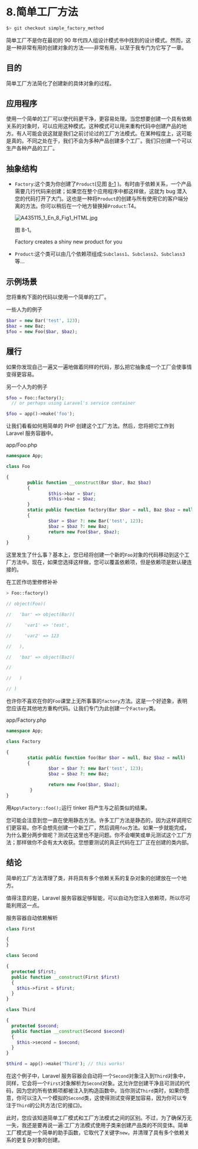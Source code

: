# 8.简单工厂方法

```php
$> git checkout simple_factory_method

```

简单工厂不是你在最初的 90 年代四人组设计模式书中找到的设计模式。然而，这是一种非常有用的创建对象的方法——非常有用，以至于我专门为它写了一章。

## 目的

简单工厂方法简化了创建新的具体对象的过程。

## 应用程序

使用一个简单的工厂可以使代码更干净，更容易处理。当您想要创建一个具有依赖关系的对象时，可以应用这种模式。这种模式可以用来重构代码中创建产品的地方。有人可能会说这就是我们之前讨论过的工厂方法模式。在某种程度上，这可能是真的。不同之处在于，我们不会为多种产品创建多个工厂。我们只创建一个可以生产各种产品的工厂。

## 抽象结构

*   `Factory`:这个类为你创建了`Product`(见图 [8-1](#Fig1) )。有时由于依赖关系，一个产品需要几行代码来创建；如果您在整个应用程序中都这样做，这就为 bug 潜入您的代码打开了大门。这也是一种将`Product`的创建与所有使用它的客户端分离的方法。你可以稍后在一个地方替换掉`Product`:T4。

    ![A435115_1_En_8_Fig1_HTML.jpg](A435115_1_En_8_Fig1_HTML.jpg)

    图 8-1。

    Factory creates a shiny new product for you
*   `Product`:这个类可以由几个依赖项组成:`Subclass1`、`Subclass2`、`Subclass3`等…

## 示例场景

您将重构下面的代码以使用一个简单的工厂。

一些人为的例子

```php
$bar = new Bar('test', 123);
$baz = new Baz;
$foo = new Foo($bar, $baz);

```

## 履行

如果你发现自己一遍又一遍地做着同样的代码，那么把它抽象成一个工厂会使事情变得更容易。

另一个人为的例子

```php
$foo = Foo::factory();
  // or perhaps using Laravel's service container

$foo = app()->make('foo');

```

让我们看看如何用简单的 PHP 创建这个工厂方法。然后，您将把它工作到 Laravel 服务容器中。

app/Foo.php

```php
namespace App;

class Foo

{
        public function __construct(Bar $bar, Baz $baz)
        {
                $this->bar = $bar;
                $this->baz = $baz;
        }
        static public function factory(Bar $bar = null, Baz $baz = null)
        {
                $bar = $bar ?: new Bar('test', 123);
                $baz = $baz ?: new Baz;
                return new Foo($bar, $baz);
        }
}

```

这里发生了什么事？基本上，您已经将创建一个新的`Foo`对象的代码移动到这个工厂方法中。现在，如果您选择这样做，您可以覆盖依赖项，但是依赖项是默认硬连接的。

在工匠作坊里修修补补

```php
> Foo::factory()

// object(Foo)(

//   'bar' => object(Bar)(

//     'var1' => 'test',

//     'var2' => 123

//   ),

//   'baz' => object(Baz)(

//

//   )

// )

```

也许你不喜欢在你的`Foo`课堂上无所事事的`factory`方法。这是一个好迹象，表明您应该在其他地方重构代码。让我们专门为此创建一个`Factory`类。

app/Factory.php

```php
namespace App;

class Factory

{
        static public function foo(Bar $bar = null, Baz $baz = null)
        {
                $bar = $bar ?: new Bar('test', 123);
                $baz = $baz ?: new Baz;

                return new Foo($bar, $baz);
         }
}

```

用`App\Factory::foo();`运行 tinker 将产生与之前类似的结果。

您可能会注意到您一直在使用静态方法。许多工厂方法是静态的，因为这样调用它们更容易。你不会想先创建一个新工厂，然后调用`foo`方法。如果一步就能完成，为什么要分两步做呢？测试在这里也不是问题。你不会嘲笑或单元测试这个工厂方法；那样做你不会有太大收获。您想要测试的真正代码在工厂正在创建的类内部。

## 结论

简单的工厂方法清理了类，并将具有多个依赖关系的复杂对象的创建放在一个地方。

值得注意的是，Laravel 服务容器足够智能，可以自动为您注入依赖项，所以尽可能利用这一点。

服务容器自动依赖解析

```php
class First

{
}

class Second

{
  protected $first;
  public function __construct(First $first)
  {
    $this->first = $first;
  }
}

class Third

{
  protected $second;
  public function __construct(Second $second)
  {
    $this->second = $second;
  }
}

$third = app()->make('Third'); // this works!

```

在这个例子中，Laravel 服务容器会自动将一个`Second`对象注入到`Third`对象中，同样，它会将一个`First`对象解析为`Second`对象。这允许您创建干净且可测试的代码，因为您的所有依赖项都被注入到构造函数中。当你测试`Third`类时，如果你愿意，你可以注入一个模拟的`Second`类，这使得测试变得更加容易，因为你可以专注于`Third`的公共方法(它的接口)。

此时，您应该知道简单工厂模式和工厂方法模式之间的区别。不过，为了确保万无一失，我还是要再说一遍:工厂方法模式使用子类来创建产品类的不同变体。简单工厂模式是一个简单的助手函数，它取代了关键字`new`，并清理了具有多个依赖关系的更复杂对象的创建。